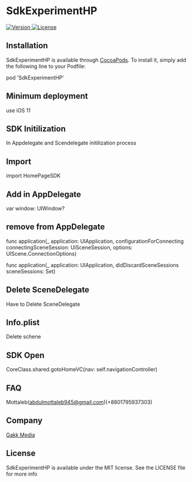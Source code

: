 # SdkExperimentHP
[![Version](https://img.shields.io/cocoapods/v/ExperimentsSDK) ](https://github.com/MottalebGakk/ExperimentsSDK)
[![License](https://img.shields.io/github/license/MottalebGakk/ExperimentsSDK)]([https://github.com/MottalebGakk/ExperimentsSDK](https://github.com/MottalebGakk/ExperimentsSDK))

## Installation

SdkExperimentHP is available through [CocoaPods]([https://github.com/MottalebGakk/ExperimentsSDK). To install
it, simply add the following line to your Podfile:

pod 'SdkExperimentHP’

## Minimum deployment
use iOS 11

## SDK Initilization 
In Appdelegate and Scendelegate initilization process

## Import
import HomePageSDK

## Add in AppDelegate
var window: UIWindow?

## remove from AppDelegate
func application(_ application: UIApplication, configurationForConnecting connectingSceneSession: UISceneSession, options: UIScene.ConnectionOptions)

func application(_ application: UIApplication, didDiscardSceneSessions sceneSessions: Set<UISceneSession>)

## Delete SceneDelegate
Have to Delete SceneDelegate

## Info.plist
Delete schene

## SDK Open
CoreClass.shared.gotoHomeVC(nav: self.navigationController)

## FAQ 
Mottaleb(abdulmottaleb945@gmail.com)(+8801795937303)

## Company

[Gakk Media](https://gakkmedia.com)

## License

SdkExperimentHP is available under the MIT license. See the LICENSE file for more info
